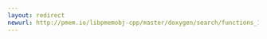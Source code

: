 ```yaml
---
layout: redirect
newurl: http://pmem.io/libpmemobj-cpp/master/doxygen/search/functions_1.html
---
```

